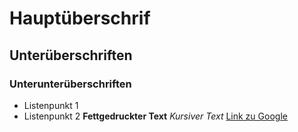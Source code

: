 # Hauptüberschrif
## Unterüberschriften
### Unterunterüberschriften
- Listenpunkt 1
- Listenpunkt 2
**Fettgedruckter Text**
 *Kursiver Text*
[Link zu Google](hhps://www.google.com)


